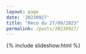 ```yaml
---
layout: page
date: '20230927'
title: "Reco du 27/09/2023"
permalink: /posts/20230927/
---
```

{% include slideshow.html %}